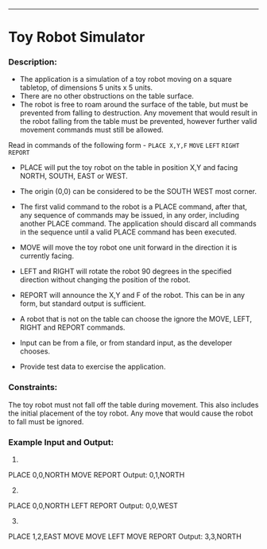 -----------
# Toy Robot Simulator

### Description:

* The application is a simulation of a toy robot moving on a square tabletop, of dimensions 5 units x 5 units.
* There are no other obstructions on the table surface.
* The robot is free to roam around the surface of the table, but must be prevented from falling to destruction. Any movement 
that would result in the robot falling from the table must be prevented, however further valid movement commands must still 
be allowed.


Read in commands of the following form -
`PLACE X,Y,F`
`MOVE`
`LEFT`
`RIGHT`
`REPORT`

* PLACE will put the toy robot on the table in position X,Y and facing NORTH, SOUTH, EAST or WEST. 
* The origin (0,0) can be considered to be the SOUTH WEST most corner.
* The first valid command to the robot is a PLACE command, after that, any sequence of commands may be issued, in any order, including another PLACE command. The application should discard all commands in the sequence until a valid PLACE command has been executed.
* MOVE will move the toy robot one unit forward in the direction it is currently facing.
* LEFT and RIGHT will rotate the robot 90 degrees in the specified direction without changing the position of the robot.
* REPORT will announce the X,Y and F of the robot. This can be in any form, but standard output is sufficient.

* A robot that is not on the table can choose the ignore the MOVE, LEFT, RIGHT and REPORT commands.
* Input can be from a file, or from standard input, as the developer chooses.
* Provide test data to exercise the application.


### Constraints:

The toy robot must not fall off the table during movement. This also includes the initial placement of the toy robot. 
Any move that would cause the robot to fall must be ignored.

### Example Input and Output:
1.
PLACE 0,0,NORTH
MOVE
REPORT
Output: 0,1,NORTH

2.
PLACE 0,0,NORTH
LEFT
REPORT
Output: 0,0,WEST

3.
PLACE 1,2,EAST
MOVE
MOVE
LEFT
MOVE
REPORT
Output: 3,3,NORTH

